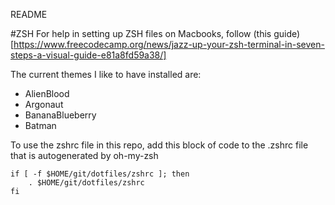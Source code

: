 README

#ZSH
For help in setting up ZSH files on Macbooks, follow (this guide)[https://www.freecodecamp.org/news/jazz-up-your-zsh-terminal-in-seven-steps-a-visual-guide-e81a8fd59a38/]

The current themes I like to have installed are:
* AlienBlood
* Argonaut
* BananaBlueberry
* Batman

To use the zshrc file in this repo, add this block of code to the .zshrc file that is autogenerated by oh-my-zsh

```
if [ -f $HOME/git/dotfiles/zshrc ]; then
    . $HOME/git/dotfiles/zshrc
fi
```


